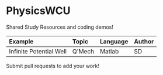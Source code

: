 # PhysicsWCU
Shared Study Resources and coding demos!

| Example       | Topic         | Language      | Author    |
| :-----------  | :-----------  | :-----------  | :-----------  
|  Infinite Potential Well | Q'Mech | Matlab | SD

Submit pull requests to add your work!
